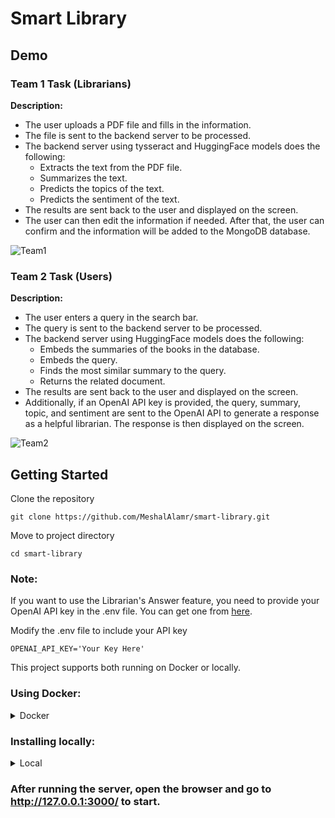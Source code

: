 
# Smart Library

## Demo

### Team 1 Task (Librarians)
**Description:**<br>
- The user uploads a PDF file and fills in the information.
- The file is sent to the backend server to be processed.
- The backend server using tysseract and HuggingFace models does the following:
  - Extracts the text from the PDF file.
  - Summarizes the text.
  - Predicts the topics of the text.
  - Predicts the sentiment of the text.
- The results are sent back to the user and displayed on the screen. 
- The user can then edit the information if needed. After that, the user can confirm and the information will be added to the MongoDB database.

![Team1](https://github.com/MeshalAlamr/smart-library/assets/68873733/b184c749-7570-4d9a-9bdc-48bb9ca399c4)

### Team 2 Task (Users)
**Description:**<br>
- The user enters a query in the search bar.
- The query is sent to the backend server to be processed.
- The backend server using HuggingFace models does the following:
  - Embeds the summaries of the books in the database.
  - Embeds the query. 
  - Finds the most similar summary to the query.
  - Returns the related document.
- The results are sent back to the user and displayed on the screen.
- Additionally, if an OpenAI API key is provided, the query, summary, topic, and sentiment are sent to the OpenAI API to generate a response as a helpful librarian. The response is then displayed on the screen.


![Team2](https://github.com/MeshalAlamr/smart-library/assets/68873733/7d4422a5-1a5b-401e-bd23-ce5fdca67db2)

## Getting Started

Clone the repository

```
git clone https://github.com/MeshalAlamr/smart-library.git
```

Move to project directory

```
cd smart-library
```


### Note:
If you want to use the Librarian's Answer feature, you need to provide your OpenAI API key in the .env file. You can get one from [here](https://beta.openai.com/).

Modify the .env file to include your API key

```
OPENAI_API_KEY='Your Key Here'
```

 This project supports both running on Docker or locally.
<br>

### Using Docker:
<details>
<summary>Docker</summary>
<br>
  
```shell
docker compose up
```
  
</details>


### Installing locally:
<details>
<summary>Local</summary>
<br>
Start by creating a Conda environmnet or whichever environment manager you prefer.
<br><br>
Install requirements

```shell
pip install -r requirements.txt
```


### **Backend Server**
1. From the project directory, navigate to the backend directory
   ```shell
   cd services
   ```

2. Download the models
   ```
   python download_models.py
   ```

3. Start the backend server
   ```
   python app.py
   ```

### **Web Server**
> **Note:** The backend server must be running before starting the web server.
1. Start another terminal, from the project directory, navigate to the server directory
   ```shell
   cd server
   ```

2. Start the server
   ```
   python run.py
   ```

</details>

### After running the server, open the browser and go to http://127.0.0.1:3000/ to start.
